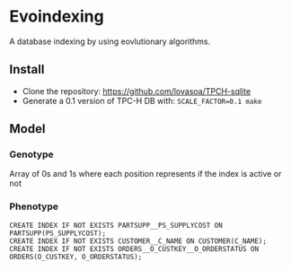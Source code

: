 # Evoindexing

A database indexing by using eovlutionary algorithms.


## Install

- Clone the repository: https://github.com/lovasoa/TPCH-sqlite
- Generate a 0.1 version of TPC-H DB with: `SCALE_FACTOR=0.1 make`


## Model

### Genotype

Array of 0s and 1s where each position represents if the index is active or not

### Phenotype


```
CREATE INDEX IF NOT EXISTS PARTSUPP__PS_SUPPLYCOST ON PARTSUPP(PS_SUPPLYCOST);
CREATE INDEX IF NOT EXISTS CUSTOMER__C_NAME ON CUSTOMER(C_NAME);
CREATE INDEX IF NOT EXISTS ORDERS__O_CUSTKEY__O_ORDERSTATUS ON ORDERS(O_CUSTKEY, O_ORDERSTATUS);
```
